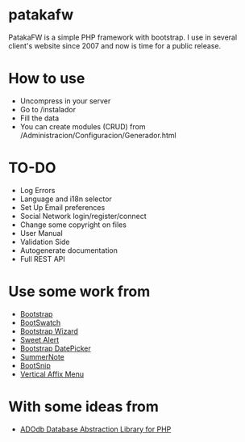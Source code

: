 # patakafw
PatakaFW is a simple PHP framework with bootstrap. I use in several client's website since 2007 and now is time for a public release.

# How to use
- Uncompress in your server
- Go to /instalador
- Fill the data
- You can create modules (CRUD) from /Administracion/Configuracion/Generador.html


# TO-DO
- Log Errors
- Language and i18n selector
- Set Up Email preferences
- Social Network login/register/connect
- Change some copyright on files
- User Manual
- Validation Side
- Autogenerate documentation
- Full REST API

# Use some work from
- [Bootstrap](http://getbootstrap.com/) 
- [BootSwatch](http://bootswatch.com/) 
- [Bootstrap Wizard](http://vadimg.com/twitter-bootstrap-wizard-example/examples/validation.html)
- [Sweet Alert](http://t4t5.github.io/sweetalert/)
- [Bootstrap DatePicker](http://www.malot.fr/bootstrap-datetimepicker/index.php)
- [SummerNote](http://summernote.org)
- [BootSnip](http://bootsnipp.com/)
- [Vertical Affix Menu](http://bootsnipp.com/snippets/featured/vertical-affix-menu-css-only)

# With some ideas from
- [ADOdb Database Abstraction Library for PHP](http://adodb.sourceforge.net/)
